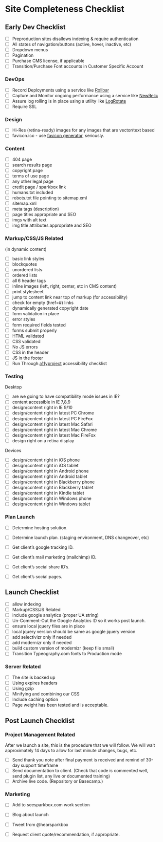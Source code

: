 # Site Completeness Checklist

## Early Dev Checklist 

* [ ] Preproduction sites disallows indexing & require authentication
* [ ] All states of navigation/buttons (active, hover, inactive, etc)
* [ ] Dropdown menus
* [ ] Pagination
* [ ] Purchase CMS license, if applicable
* [ ] Transition/Purchase Font accounts in Customer Specific Account

### DevOps

* [ ] Record Deployments using a service like [Rollbar]
* [ ] Capture and Monitor ongoing performance using a service like [NewRelic]
* [ ] Assure log rolling is in place using a utility like [LogRotate]
* [ ] Require SSL

### Design

* [ ] Hi-Res (retina-ready) images for any images that are vector/text
based
* [ ] favicon.ico - use [favicon generator](http://realfavicongenerator.net), seriously.

### Content

* [ ] 404 page
* [ ] search results page
* [ ] copyright page
* [ ] terms of use page
* [ ] any other legal page
* [ ] credit page / sparkbox link
* [ ] humans.txt included
* [ ] robots.txt file pointing to sitemap.xml
* [ ] sitemap.xml
* [ ] meta tags (description)
* [ ] page titles appropriate and SEO
* [ ] imgs with alt text
* [ ] img title attributes appropriate and SEO

### Markup/CSS/JS Related

(in dynamic content)
* [ ] basic link styles
* [ ] blockquotes
* [ ] unordered lists
* [ ] ordered lists
* [ ] all 6 header tags
* [ ] inline images (left, right, center, etc in CMS content)
* [ ] print stylesheet
* [ ] jump to content link near top of markup (for accessibility)
* [ ] check for empty (href=#) links
* [ ] dynamically generated copyright date
* [ ] form validation in place
* [ ] error styles
* [ ] form required fields tested
* [ ] forms submit properly
* [ ] HTML validated
* [ ] CSS validated
* [ ] No JS errors
* [ ] CSS in the header
* [ ] JS in the footer
* [ ] Run Through [a11yproject](http://a11yproject.com/checklist.html) accessibility checklist

### Testing

Desktop
* [ ] are we going to have compatibility mode issues in IE?
* [ ] content accessible in IE 7,8,9
* [ ] design/content right in IE 9/10
* [ ] design/content right in latest PC Chrome
* [ ] design/content right in latest PC FireFox
* [ ] design/content right in latest Mac Safari
* [ ] design/content right in latest Mac Chrome
* [ ] design/content right in latest Mac FireFox
* [ ] design right on a retina display

Devices
* [ ] design/content right in iOS phone
* [ ] design/content right in iOS tablet
* [ ] design/content right in Android phone
* [ ] design/content right in Android tablet
* [ ] design/content right in Blackberry phone
* [ ] design/content right in Blackberry tablet
* [ ] design/content right in Kindle tablet
* [ ] design/content right in Windows phone
* [ ] design/content right in Windows tablet

###  Plan Launch

* [ ] Determine hosting solution.
* [ ] Determine launch plan. (staging environment, DNS changeover, etc)
* [ ] Get client’s google tracking ID.
* [ ] Get client’s mail marketing (mailchimp) ID.
* [ ] Get client’s social share ID’s.
* [ ] Get client’s social pages.


## Launch Checklist

* [ ] allow indexing
* [ ] Markup/CSS/JS Related
* [ ] include google analytics (proper UA string)
* [ ] Un-Comment-Out the Google Analytics ID so it works post launch.
* [ ] ensure local jquery files are in place
* [ ] local jquery version should be same as google jquery version
* [ ] add selectivizr only if needed
* [ ] add modernizr only if needed
* [ ] build custom version of modernizr (keep file small)
* [ ] Transition Typeography.com fonts to Production mode

### Server Related

* [ ] The site is backed up
* [ ] Using expires headers
* [ ] Using gzip
* [ ] Minifying and combining our CSS
* [ ] Include caching option
* [ ] Page weight has been tested and is acceptable.

## Post Launch Checklist

### Project Management Related

After we launch a site, this is the procedure that we will follow. We
will wait approximately 14 days to allow for last minute changes,
bugs, etc.

* [ ] Send thank you note after final payment is received and remind of
    30-day support timeframe
* [ ] Send documentation to client. (Check that code is commented well,
    send plugin list, any live or documented training)
* [ ] Archive live code. (Repository or Basecamp.)

### Marketing

* [ ] Add to seesparkbox.com work section
* [ ] Blog about launch
* [ ] Tweet from @hearsparkbox
* [ ] Request client quote/recommendation, if appropriate.


[Rollbar]: https://rollbar.com
[NewRelic]: https://newrelic.com
[LogRotate]: https://support.rackspace.com/how-to/understanding-logrotate-utility/

